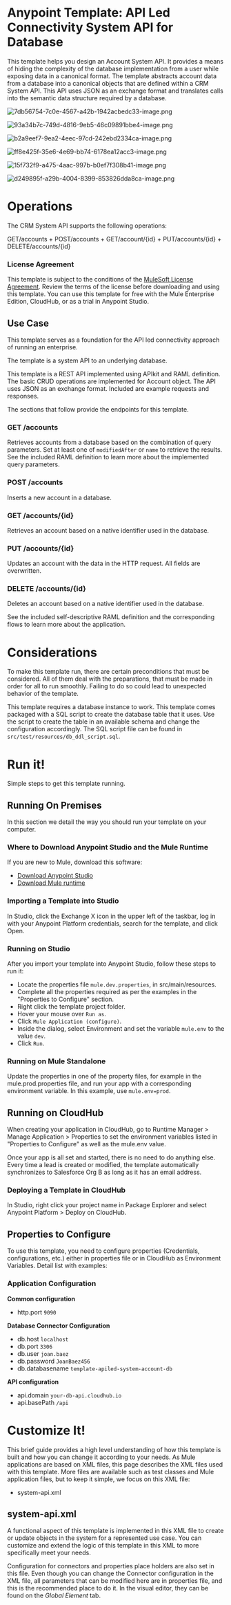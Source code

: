 
# Anypoint Template: API Led Connectivity System API for Database

<!-- Header (start) -->

This template helps you design an Account System API. It provides a means of hiding the complexity of the database implementation from a user while exposing data in a canonical format. The template abstracts account data from a database into a canonical objects that are defined within a CRM System API. This API uses JSON as an exchange format and translates calls into the semantic data structure required by a database. 

![7db56754-7c0e-4567-a42b-1942acbedc33-image.png](https://exchange2-file-upload-service-kprod.s3.us-east-1.amazonaws.com:443/7db56754-7c0e-4567-a42b-1942acbedc33-image.png)

![93a34b7c-749d-4816-9eb5-46c09891bbe4-image.png](https://exchange2-file-upload-service-kprod.s3.us-east-1.amazonaws.com:443/93a34b7c-749d-4816-9eb5-46c09891bbe4-image.png)

![b2a9eef7-9ea2-4eec-97cd-242ebd2334ca-image.png](https://exchange2-file-upload-service-kprod.s3.us-east-1.amazonaws.com:443/b2a9eef7-9ea2-4eec-97cd-242ebd2334ca-image.png)

![ff8e425f-35e6-4e69-bb74-6178ea12acc3-image.png](https://exchange2-file-upload-service-kprod.s3.us-east-1.amazonaws.com:443/ff8e425f-35e6-4e69-bb74-6178ea12acc3-image.png)

![15f732f9-a475-4aac-997b-b0ef7f308b41-image.png](https://exchange2-file-upload-service-kprod.s3.us-east-1.amazonaws.com:443/15f732f9-a475-4aac-997b-b0ef7f308b41-image.png)

![d249895f-a29b-4004-8399-853826dda8ca-image.png](https://exchange2-file-upload-service-kprod.s3.us-east-1.amazonaws.com:443/d249895f-a29b-4004-8399-853826dda8ca-image.png)

# Operations

The CRM System API supports the following operations:

GET/accounts +
POST/accounts +
GET/account/{id} +
PUT/accounts/{id} +
DELETE/accounts/{id}

### License Agreement

This template is subject to the conditions of the [MuleSoft License Agreement](https://s3.amazonaws.com/templates-examples/AnypointTemplateLicense.pdf). Review the terms of the license before downloading and using this template. You can use this template for free with the Mule Enterprise Edition, CloudHub, or as a trial in Anypoint Studio. 

## Use Case

<!-- Use Case (start) -->

This template serves as a foundation for the API led connectivity approach of running an enterprise.

The template is a system API to an underlying database.

This template is a REST API implemented using APIkit and RAML definition. The basic CRUD operations are implemented for Account object. The API uses JSON as an exchange format. Included are example requests and responses.

The sections that follow provide the endpoints for this template.

### GET /accounts

Retrieves accounts from a database based on the combination of query parameters. Set at least one of `modifiedAfter` or `name` to retrieve the results. See the included RAML definition to learn more about the implemented query parameters.

### POST /accounts

Inserts a new account in a database.

### GET /accounts/{id}

Retrieves an account based on a native identifier used in the database.

### PUT /accounts/{id}

Updates an account with the data in the HTTP request. All fields are overwritten.

### DELETE /accounts/{id}

Deletes an account based on a native identifier used in the database.

See the included self-descriptive RAML definition and the corresponding flows to learn more about the application.

# Considerations

<!-- Default Considerations (start) -->

<!-- Default Considerations (end) -->

<!-- Considerations (start) -->

To make this template run, there are certain preconditions that must be considered. All of them deal with the preparations, that must be made in order for all to run smoothly. Failing to do so could lead to unexpected behavior of the template.

This template requires a database instance to work. This template comes packaged with a SQL script to create the database table that it uses. Use the script to create the table in an available schema and change the configuration accordingly. The SQL script file can be found in `src/test/resources/db_ddl_script.sql`.

# Run it!

Simple steps to get this template running.

## Running On Premises

In this section we detail the way you should run your template on your computer.

<!-- Running on premise (end) -->

### Where to Download Anypoint Studio and the Mule Runtime

If you are new to Mule, download this software:

- [Download Anypoint Studio](https://www.mulesoft.com/platform/studio)
- [Download Mule runtime](https://www.mulesoft.com/lp/dl/mule-esb-enterprise)

<!-- Where to download (end) -->

### Importing a Template into Studio

In Studio, click the Exchange X icon in the upper left of the taskbar, log in with your Anypoint Platform credentials, search for the template, and click Open.

<!-- Importing into Studio (end) -->

### Running on Studio

After you import your template into Anypoint Studio, follow these steps to run it:

- Locate the properties file `mule.dev.properties`, in src/main/resources.
- Complete all the properties required as per the examples in the "Properties to Configure" section.
- Right click the template project folder.
- Hover your mouse over `Run as`.
- Click `Mule Application (configure)`.
- Inside the dialog, select Environment and set the variable `mule.env` to the value `dev`.
- Click `Run`.

<!-- Running on Studio (end) -->

### Running on Mule Standalone

Update the properties in one of the property files, for example in the mule.prod.properties file, and run your app with a corresponding environment variable. In this example, use `mule.env=prod`. 

## Running on CloudHub

When creating your application in CloudHub, go to Runtime Manager > Manage Application > Properties to set the environment variables listed in "Properties to Configure" as well as the mule.env value.

Once your app is all set and started, there is no need to do anything else. Every time a lead is created or modified, the template automatically synchronizes to Salesforce Org B as long as it has an email address.

### Deploying a Template in CloudHub

In Studio, right click your project name in Package Explorer and select Anypoint Platform > Deploy on CloudHub.

<!-- Deploying on Cloudhub (end) -->

## Properties to Configure

To use this template, you need to configure properties (Credentials, configurations, etc.) either in properties file or in CloudHub as Environment Variables. Detail list with examples:

### Application Configuration

<!-- Application Configuration (start) -->

**Common configuration**

- http.port `9090`

**Database Connector Configuration**

- db.host `localhost`
- db.port `3306`
- db.user `joan.baez`
- db.password `JoanBaez456`
- db.databasename `template-apiled-system-account-db`

**API configuration**

- api.domain `your-db-api.cloudhub.io`
- api.basePath `/api`

# Customize It!

This brief guide provides a high level understanding of how this template is built and how you can change it according to your needs. As Mule applications are based on XML files, this page describes the XML files used with this template. More files are available such as test classes and Mule application files, but to keep it simple, we focus on this XML file:

- system-api.xml

<!-- Customize it (end) -->

## system-api.xml

A functional aspect of this template is implemented in this XML file to create or update objects in the system for a represented use case. You can customize and extend the logic of this template in this XML to more specifically meet your needs.

Configuration for connectors and properties place holders are also set in this file. Even though you can change the Connector configuration in the XML file, all parameters that can be modified here are in properties file, and this is the recommended place to do it. In the visual editor, they can be found on the _Global Element_ tab.

<!-- Config XML (start) -->

<!-- Config XML (end) -->

<!-- Default Config XML (start) -->

<!-- Default Business Logic XML (start) -->

<!-- Business Logic XML (start) -->

<!-- Business Logic XML (end) -->

<!-- Default Endpoints XML (start) -->

<!-- Endpoints XML (start) -->

<!-- Endpoints XML (end) -->

<!-- Default Error Handling XML (start) -->

<!-- Error Handling XML (start) -->

<!-- Error Handling XML (end) -->

<!-- Extras (start) -->

<!-- Extras (end) -->
